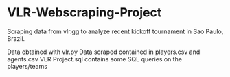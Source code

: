 # VLR-Webscraping-Project
Scraping data from vlr.gg to analyze recent kickoff tournament in Sao Paulo, Brazil.

Data obtained with vlr.py
Data scraped contained in players.csv and agents.csv
VLR Project.sql contains some SQL queries on the players/teams
